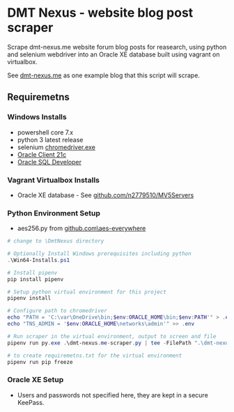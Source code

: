 # DMT Nexus - website blog post scraper

Scrape dmt-nexus.me website forum blog posts for reasearch, using python and selenium webdriver into an Oracle XE database built using vagrant on virtualbox.

See [dmt-nexus.me](https://www.dmt-nexus.me/forum/default.aspx?g=topics&f=3) as one example blog that this script will scrape.

## Requiremetns

### Windows Installs

* powershell core 7.x
* python 3 latest release
* selenium  [chromedriver.exe](https://chromedriver.storage.googleapis.com/index.html)
* [Oracle Client 21c](https://www.oracle.com/database/technologies/oracle21c-windows-downloads.html)
* [Oracle SQL Developer ](https://www.oracle.com/database/sqldeveloper/)

### Vagrant Virtualbox Installs

* Oracle XE database - See [github.com/n2779510/MV5Servers](https://github.com/n2779510/MV5Servers)

### Python Environment Setup

* aes256.py from [github.com\aes-everywhere](https://github.com/mervick/aes-everywhere)

```powershell
# change to \DmtNexus directory

# Optionally Install Windows prerequisites including python
.\Win64-Installs.ps1

# Install pipenv
pip install pipenv

# Setup python virtual environment for this project
pipenv install

# Configure path to chromedriver
echo "PATH = 'C:\var\OneDrive\bin;$env:ORACLE_HOME\bin;$env:PATH'" > .env
echo "TNS_ADMIN = '$env:ORACLE_HOME\networks\admin'" >> .env

# Run scraper in the virtual environment, output to screen and file
pipenv run py.exe .\dmt-nexus.me-scraper.py | tee -FilePath ".\dmt-nexus.me-scraper.log"

# to create requiremetns.txt for the virtual environment
pipenv run pip freeze
```

### Oracle XE Setup

* Users and passwords not specified here, they are kept in a secure KeePass.
